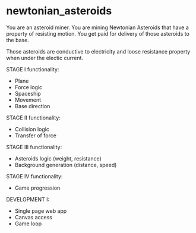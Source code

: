 # newtonian_asteroids

You are an asteroid miner.
You are mining Newtonian Asteroids that have a property of resisting motion.
You get paid for delivery of those asteroids to the base.

Those asteroids are conductive to electricity and loose resistance property when under the electic current.


STAGE I functionality:

- Plane
- Force logic
- Spaceship
- Movement
- Base direction


STAGE II functionality:

- Collision logic
- Transfer of force


STAGE III functionality:

- Asteroids logic (weight, resistance)
- Background generation (distance, speed)


STAGE IV functionality:

- Game progression


DEVELOPMENT I:

- Single page web app
- Canvas access
- Game loop
